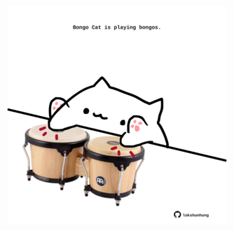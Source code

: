 <!-- built at 30/03/2021, 16:11:21 UTC -->
<p align="center">
  <img width="500" height="500" src="./ReadmeImage.svg">
</p>
